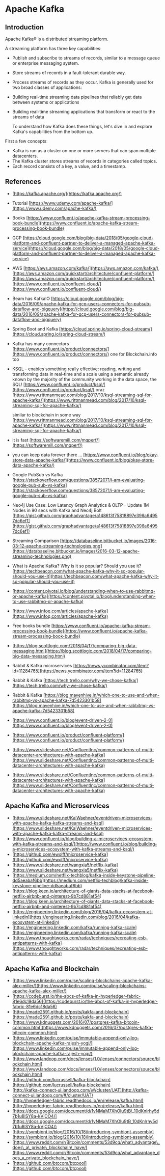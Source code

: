 # Apache Kafka

## Introduction

Apache Kafka® is a distributed streaming platform.

A streaming platform has three key capabilities:

* Publish and subscribe to streams of records, similar to a message queue or enterprise messaging system.
* Store streams of records in a fault-tolerant durable way.
* Process streams of records as they occur. Kafka is generally used for two broad classes of applications:
* Building real-time streaming data pipelines that reliably get data between systems or applications
* Building real-time streaming applications that transform or react to the streams of data

  To understand how Kafka does these things, let's dive in and explore Kafka's capabilities from the bottom up.

First a few concepts:

* Kafka is run as a cluster on one or more servers that can span multiple datacenters.
* The Kafka cluster stores streams of records in categories called topics.
* Each record consists of a key, a value, and a timestamp.

## References

* [https://kafka.apache.org/](https://kafka.apache.org/)
* Tutorial [https://www.udemy.com/apache-kafka/](https://www.udemy.com/apache-kafka/)
* Books [https://www.confluent.io/apache-kafka-stream-processing-book-bundle](https://www.confluent.io/apache-kafka-stream-processing-book-bundle)
* GCP [https://cloud.google.com/blog/big-data/2018/05/google-cloud-platform-and-confluent-partner-to-deliver-a-managed-apache-kafka-service](https://cloud.google.com/blog/big-data/2018/05/google-cloud-platform-and-confluent-partner-to-deliver-a-managed-apache-kafka-service)
* AWS [https://aws.amazon.com/kafka/](https://aws.amazon.com/kafka/), [https://aws.amazon.com/quickstart/architecture/confluent-platform/](https://aws.amazon.com/quickstart/architecture/confluent-platform/), [https://www.confluent.io/confluent-cloud/](https://www.confluent.io/confluent-cloud/)
* Beam has KafkaIO [https://cloud.google.com/blog/big-data/2016/09/apache-kafka-for-gcp-users-connectors-for-pubsub-dataflow-and-bigquery](https://cloud.google.com/blog/big-data/2016/09/apache-kafka-for-gcp-users-connectors-for-pubsub-dataflow-and-bigquery)
* Spring Boot and Kafka [https://cloud.spring.io/spring-cloud-stream/](https://cloud.spring.io/spring-cloud-stream/)
* Kafka has many connectors [https://www.confluent.io/product/connectors/](https://www.confluent.io/product/connectors/) one for Blockchain.info too
* KSQL - enables something really effective: reading, writing and transforming data in real-time and a scale using a semantic already known by the majority of the community working in the data space, the SQL! [https://www.confluent.io/product/ksql/](https://www.confluent.io/product/ksql/) oraz [https://www.rittmanmead.com/blog/2017/10/ksql-streaming-sql-for-apache-kafka/](https://www.rittmanmead.com/blog/2017/10/ksql-streaming-sql-for-apache-kafka/)

  similar to blockchain in some way [https://www.rittmanmead.com/blog/2017/10/ksql-streaming-sql-for-apache-kafka/](https://www.rittmanmead.com/blog/2017/10/ksql-streaming-sql-for-apache-kafka/)

* it is fast [https://softwaremill.com/mqperf/](https://softwaremill.com/mqperf/)
* you can keep data forever there ... [https://www.confluent.io/blog/okay-store-data-apache-kafka/](https://www.confluent.io/blog/okay-store-data-apache-kafka/)
* Google PubSub vs Kafka [https://stackoverflow.com/questions/38572071/i-am-evaluating-google-pub-sub-vs-kafka](https://stackoverflow.com/questions/38572071/i-am-evaluating-google-pub-sub-vs-kafka)
* Neo4j Use Case: Low Latency Graph Analytics & OLTP - Update 1M Nodes in 90 secs with Kafka and Neo4j Bolt [https://gist.github.com/graphadvantage/a148613f75818897e396a64957dc6ef1](https://gist.github.com/graphadvantage/a148613f75818897e396a64957dc6ef1)
* Streaming Comparison [https://databaseline.bitbucket.io/images/2016-03-12-apache-streaming-technologies.png](https://databaseline.bitbucket.io/images/2016-03-12-apache-streaming-technologies.png)
* What is Apache Kafka? Why is it so popular? Should you use it? [https://techbeacon.com/what-apache-kafka-why-it-so-popular-should-you-use-it](https://techbeacon.com/what-apache-kafka-why-it-so-popular-should-you-use-it)
* [https://content.pivotal.io/blog/understanding-when-to-use-rabbitmq-or-apache-kafka](https://content.pivotal.io/blog/understanding-when-to-use-rabbitmq-or-apache-kafka)
* [https://www.infoq.com/articles/apache-kafka](https://www.infoq.com/articles/apache-kafka)
* Free books bundle [https://www.confluent.io/apache-kafka-stream-processing-book-bundle](https://www.confluent.io/apache-kafka-stream-processing-book-bundle)
* [https://blog.scottlogic.com/2018/04/17/comparing-big-data-messaging.html](https://blog.scottlogic.com/2018/04/17/comparing-big-data-messaging.html)
* Rabbit & Kafka microservices [https://news.ycombinator.com/item?id=11284765](https://news.ycombinator.com/item?id=11284765)
* Rabbit & Kafka [https://tech.trello.com/why-we-chose-kafka/](https://tech.trello.com/why-we-chose-kafka/)
* Rabbit & Kafka [https://blog.mavenhive.in/which-one-to-use-and-when-rabbitmq-vs-apache-kafka-7d5423301b58](https://blog.mavenhive.in/which-one-to-use-and-when-rabbitmq-vs-apache-kafka-7d5423301b58)
* [https://www.confluent.io/blog/event-driven-2-0](https://www.confluent.io/blog/event-driven-2-0)
* [https://www.confluent.io/product/confluent-platform/](https://www.confluent.io/product/confluent-platform/)
* [https://www.slideshare.net/ConfluentInc/common-patterns-of-multi-datacenter-architectures-with-apache-kafka](https://www.slideshare.net/ConfluentInc/common-patterns-of-multi-datacenter-architectures-with-apache-kafka)
* [https://www.slideshare.net/ConfluentInc/common-patterns-of-multi-datacenter-architectures-with-apache-kafka](https://www.slideshare.net/ConfluentInc/common-patterns-of-multi-datacenter-architectures-with-apache-kafka)

## Apache Kafka and Microservices

* [https://www.slideshare.net/KaiWaehner/eventdriven-microservices-with-apache-kafka-kafka-streams-and-ksql](https://www.slideshare.net/KaiWaehner/eventdriven-microservices-with-apache-kafka-kafka-streams-and-ksql)
* [https://www.confluent.io/blog/building-a-microservices-ecosystem-with-kafka-streams-and-ksql/](https://www.confluent.io/blog/building-a-microservices-ecosystem-with-kafka-streams-and-ksql/)
* [https://github.com/ewolff/microservice-kafka](https://github.com/ewolff/microservice-kafka)
* [https://www.slideshare.net/wangxia5/netflix-kafka](https://www.slideshare.net/wangxia5/netflix-kafka)
* [https://medium.com/netflix-techblog/kafka-inside-keystone-pipeline-dd5aeabaf6bb](https://medium.com/netflix-techblog/kafka-inside-keystone-pipeline-dd5aeabaf6bb)
* [https://blog.keen.io/architecture-of-giants-data-stacks-at-facebook-netflix-airbnb-and-pinterest-9b7cd881af54](https://blog.keen.io/architecture-of-giants-data-stacks-at-facebook-netflix-airbnb-and-pinterest-9b7cd881af54)
* [https://engineering.linkedin.com/blog/2016/04/kafka-ecosystem-at-linkedin](https://engineering.linkedin.com/blog/2016/04/kafka-ecosystem-at-linkedin)
* [https://engineering.linkedin.com/kafka/running-kafka-scale](https://engineering.linkedin.com/kafka/running-kafka-scale)
* [https://www.thoughtworks.com/radar/techniques/recreating-esb-antipatterns-with-kafka](https://www.thoughtworks.com/radar/techniques/recreating-esb-antipatterns-with-kafka)

## Apache Kafka and Blockchain

* [https://www.linkedin.com/pulse/scaling-blockchains-apache-kafka-alex-miller/](https://www.linkedin.com/pulse/scaling-blockchains-apache-kafka-alex-miller/)
* [https://codeburst.io/the-abcs-of-kafka-in-hyperledger-fabric-81e6dc18da56](https://codeburst.io/the-abcs-of-kafka-in-hyperledger-fabric-81e6dc18da56)
* [https://made2591.github.io/posts/kakfa-and-blockchain](https://made2591.github.io/posts/kakfa-and-blockchain)
* [https://www.kdnuggets.com/2016/07/postgres-kafka-bitcoin-common.html](https://www.kdnuggets.com/2016/07/postgres-kafka-bitcoin-common.html)
* [https://www.linkedin.com/pulse/immutable-append-only-log-blockchain-apache-kafka-rajesh-yogi/](https://www.linkedin.com/pulse/immutable-append-only-log-blockchain-apache-kafka-rajesh-yogi/)
* [https://www.landoop.com/docs/lenses/1.0/lenses/connectors/source/blockchain.html](https://www.landoop.com/docs/lenses/1.0/lenses/connectors/source/blockchain.html)
* [https://github.com/lucrussell/kafka-blockchain](https://github.com/lucrussell/kafka-blockchain)
* [http://kafka-connect-ui.landoop.com/\#/cluster/UAT](http://kafka-connect-ui.landoop.com/#/cluster/UAT)
* [http://hyperledger-fabric.readthedocs.io/en/release/kafka.html](http://hyperledger-fabric.readthedocs.io/en/release/kafka.html)
* [https://docs.google.com/document/d/1vNMaM7XhOlu9tB\_10dKnlrhy5d7b1u8lSY8a-kVjCO4/](https://docs.google.com/document/d/1vNMaM7XhOlu9tB_10dKnlrhy5d7b1u8lSY8a-kVjCO4/)
* [https://symbiont.io/blog/2016/10/18/introducing-symbiont-assembly](https://symbiont.io/blog/2016/10/18/introducing-symbiont-assembly)
* [https://www.reddit.com/r/Bitcoin/comments/53d9cq/what\_advantage\_does\_a\_private\_blockchain\_have/](https://www.reddit.com/r/Bitcoin/comments/53d9cq/what_advantage_does_a_private_blockchain_have/)
* [https://github.com/btccom/btcpool](https://github.com/btccom/btcpool)

